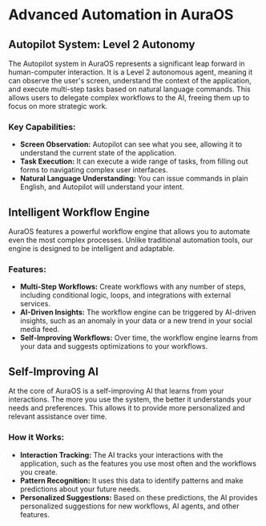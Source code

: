# Advanced Automation in AuraOS

## Autopilot System: Level 2 Autonomy

The Autopilot system in AuraOS represents a significant leap forward in human-computer interaction. It is a Level 2 autonomous agent, meaning it can observe the user's screen, understand the context of the application, and execute multi-step tasks based on natural language commands. This allows users to delegate complex workflows to the AI, freeing them up to focus on more strategic work.

### Key Capabilities:

- **Screen Observation:** Autopilot can see what you see, allowing it to understand the current state of the application.
- **Task Execution:** It can execute a wide range of tasks, from filling out forms to navigating complex user interfaces.
- **Natural Language Understanding:** You can issue commands in plain English, and Autopilot will understand your intent.

## Intelligent Workflow Engine

AuraOS features a powerful workflow engine that allows you to automate even the most complex processes. Unlike traditional automation tools, our engine is designed to be intelligent and adaptable.

### Features:

- **Multi-Step Workflows:** Create workflows with any number of steps, including conditional logic, loops, and integrations with external services.
- **AI-Driven Insights:** The workflow engine can be triggered by AI-driven insights, such as an anomaly in your data or a new trend in your social media feed.
- **Self-Improving Workflows:** Over time, the workflow engine learns from your data and suggests optimizations to your workflows.

## Self-Improving AI

At the core of AuraOS is a self-improving AI that learns from your interactions. The more you use the system, the better it understands your needs and preferences. This allows it to provide more personalized and relevant assistance over time.

### How it Works:

- **Interaction Tracking:** The AI tracks your interactions with the application, such as the features you use most often and the workflows you create.
- **Pattern Recognition:** It uses this data to identify patterns and make predictions about your future needs.
- **Personalized Suggestions:** Based on these predictions, the AI provides personalized suggestions for new workflows, AI agents, and other features.
